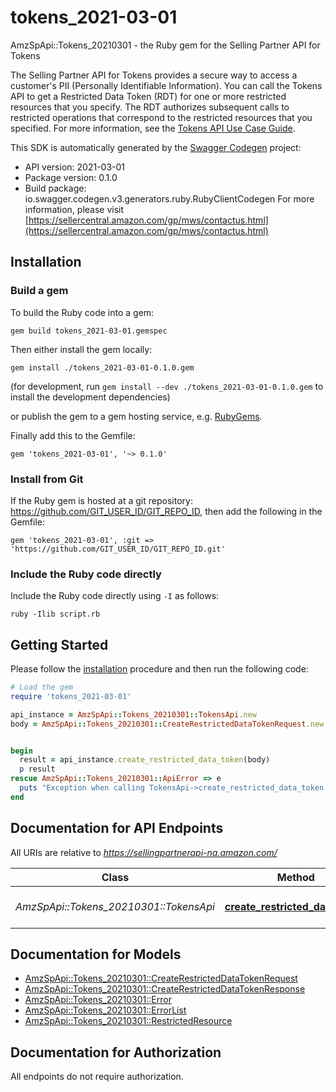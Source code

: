 # tokens_2021-03-01

AmzSpApi::Tokens_20210301 - the Ruby gem for the Selling Partner API for Tokens 

The Selling Partner API for Tokens provides a secure way to access a customer's PII (Personally Identifiable Information). You can call the Tokens API to get a Restricted Data Token (RDT) for one or more restricted resources that you specify. The RDT authorizes subsequent calls to restricted operations that correspond to the restricted resources that you specified.  For more information, see the [Tokens API Use Case Guide](https://github.com/amzn/selling-partner-api-docs/blob/main/guides/en-US/use-case-guides/tokens-api-use-case-guide/tokens-API-use-case-guide-2021-03-01.md).

This SDK is automatically generated by the [Swagger Codegen](https://github.com/swagger-api/swagger-codegen) project:

- API version: 2021-03-01
- Package version: 0.1.0
- Build package: io.swagger.codegen.v3.generators.ruby.RubyClientCodegen
For more information, please visit [https://sellercentral.amazon.com/gp/mws/contactus.html](https://sellercentral.amazon.com/gp/mws/contactus.html)

## Installation

### Build a gem

To build the Ruby code into a gem:

```shell
gem build tokens_2021-03-01.gemspec
```

Then either install the gem locally:

```shell
gem install ./tokens_2021-03-01-0.1.0.gem
```
(for development, run `gem install --dev ./tokens_2021-03-01-0.1.0.gem` to install the development dependencies)

or publish the gem to a gem hosting service, e.g. [RubyGems](https://rubygems.org/).

Finally add this to the Gemfile:

    gem 'tokens_2021-03-01', '~> 0.1.0'

### Install from Git

If the Ruby gem is hosted at a git repository: https://github.com/GIT_USER_ID/GIT_REPO_ID, then add the following in the Gemfile:

    gem 'tokens_2021-03-01', :git => 'https://github.com/GIT_USER_ID/GIT_REPO_ID.git'

### Include the Ruby code directly

Include the Ruby code directly using `-I` as follows:

```shell
ruby -Ilib script.rb
```

## Getting Started

Please follow the [installation](#installation) procedure and then run the following code:
```ruby
# Load the gem
require 'tokens_2021-03-01'

api_instance = AmzSpApi::Tokens_20210301::TokensApi.new
body = AmzSpApi::Tokens_20210301::CreateRestrictedDataTokenRequest.new # CreateRestrictedDataTokenRequest | The restricted data token request details.


begin
  result = api_instance.create_restricted_data_token(body)
  p result
rescue AmzSpApi::Tokens_20210301::ApiError => e
  puts "Exception when calling TokensApi->create_restricted_data_token: #{e}"
end
```

## Documentation for API Endpoints

All URIs are relative to *https://sellingpartnerapi-na.amazon.com/*

Class | Method | HTTP request | Description
------------ | ------------- | ------------- | -------------
*AmzSpApi::Tokens_20210301::TokensApi* | [**create_restricted_data_token**](docs/TokensApi.md#create_restricted_data_token) | **POST** /tokens/2021-03-01/restrictedDataToken | 

## Documentation for Models

 - [AmzSpApi::Tokens_20210301::CreateRestrictedDataTokenRequest](docs/CreateRestrictedDataTokenRequest.md)
 - [AmzSpApi::Tokens_20210301::CreateRestrictedDataTokenResponse](docs/CreateRestrictedDataTokenResponse.md)
 - [AmzSpApi::Tokens_20210301::Error](docs/Error.md)
 - [AmzSpApi::Tokens_20210301::ErrorList](docs/ErrorList.md)
 - [AmzSpApi::Tokens_20210301::RestrictedResource](docs/RestrictedResource.md)

## Documentation for Authorization

 All endpoints do not require authorization.

